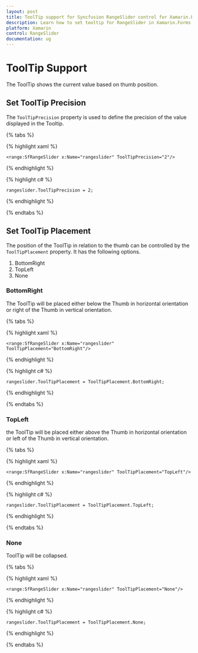 ```yaml
---
layout: post
title: ToolTip support for Syncfusion RangeSlider control for Xamarin.Forms
description: Learn how to set tooltip for RangeSlider in Xamarin.Forms
platform: Xamarin
control: RangeSlider
documentation: ug
---
```


# ToolTip Support

The ToolTip shows the current value based on thumb position.

## Set ToolTip Precision

The `ToolTipPrecision` property is used to define the precision of the value displayed in the Tooltip.

{% tabs %}

{% highlight xaml %}

	<range:SfRangeSlider x:Name="rangeslider" ToolTipPrecision="2"/>
	
{% endhighlight %}

{% highlight c# %}

	rangeslider.ToolTipPrecision = 2;
	
{% endhighlight %}

{% endtabs %}

## Set ToolTip Placement

The position of the ToolTip in relation to the thumb can be controlled by the `ToolTipPlacement` property. It has the following options.

1. BottomRight
2. TopLeft
3. None

### BottomRight

The ToolTip will be placed either below the Thumb in horizontal orientation or right of the Thumb in vertical orientation.

{% tabs %}

{% highlight xaml %}

	<range:SfRangeSlider x:Name="rangeslider" ToolTipPlacement="BottomRight"/>
	
{% endhighlight %}

{% highlight c# %}

	rangeslider.ToolTipPlacement = ToolTipPlacement.BottomRight;
	
{% endhighlight %}

{% endtabs %}

### TopLeft

the ToolTip will be placed either above the Thumb in horizontal orientation or left of the Thumb in vertical orientation.

{% tabs %}

{% highlight xaml %}

	<range:SfRangeSlider x:Name="rangeslider" ToolTipPlacement="TopLeft"/>
	
{% endhighlight %}

{% highlight c# %}

	rangeslider.ToolTipPlacement = ToolTipPlacement.TopLeft;
	
{% endhighlight %}

{% endtabs %}

### None

ToolTip will be collapsed.

{% tabs %}

{% highlight xaml %}

	<range:SfRangeSlider x:Name="rangeslider" ToolTipPlacement="None"/>
	
{% endhighlight %}

{% highlight c# %}

	rangeslider.ToolTipPlacement = ToolTipPlacement.None;
	
{% endhighlight %}

{% endtabs %}



